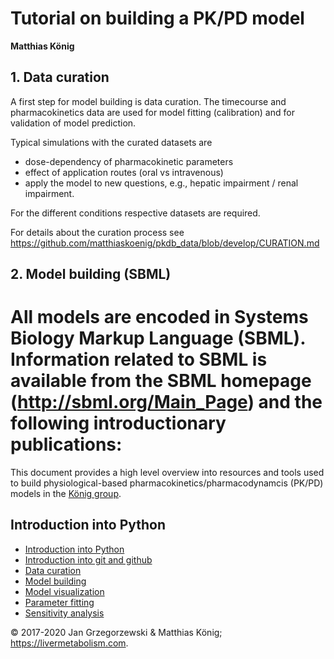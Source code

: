 # Tutorial on building a PK/PD model
**Matthias König**

## 1. Data curation
A first step for model building is data curation. The timecourse and pharmacokinetics data are used for model fitting (calibration) and for validation of model prediction.

Typical simulations with the curated datasets are
* dose-dependency of pharmacokinetic parameters
* effect of application routes (oral vs intravenous)
* apply the model to new questions, e.g., hepatic impairment / renal impairment.

For the different conditions respective datasets are required.

For details about the curation process see
https://github.com/matthiaskoenig/pkdb_data/blob/develop/CURATION.md

## 2. Model building (SBML)

All models are encoded in Systems Biology Markup Language (**SBML**). Information related to SBML is available from the SBML homepage (http://sbml.org/Main_Page) and the following introductionary publications:
=======
This document provides a high level overview into resources and tools used to build physiological-based pharmacokinetics/pharmacodynamcis (PK/PD) models in the [König group](https://livermetabolism.com).

## Introduction into Python
* [Introduction into Python](./python.md)
* [Introduction into git and github](./git.md)
* [Data curation](./data_curation.md)
* [Model building](./model_building.md)
* [Model visualization](./model_building.md)
* [Parameter fitting](./parameter_fitting.md)
* [Sensitivity analysis](./sensitivity_analysis.md)

&copy; 2017-2020 Jan Grzegorzewski & Matthias König; https://livermetabolism.com.
 


